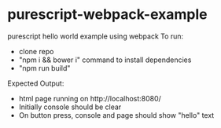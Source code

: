 # purescript-webpack-example
purescript hello world example using webpack
To run:
- clone repo
- "npm i && bower i" command to install dependencies
- "npm run build"

Expected Output:
- html page running on http://localhost:8080/
- Initially console should be clear
- On button press, console and page should show "hello" text


